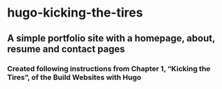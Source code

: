 # hugo-kicking-the-tires

## A simple portfolio site with a homepage, about, resume and contact pages

### Created following instructions from Chapter 1, “Kicking the Tires”, of the Build Websites with Hugo
